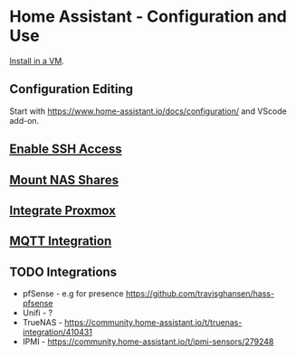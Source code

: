 # Home Assistant - Configuration and Use

[Install in a VM](/proxmox/guest-home-assistant.html).

## Configuration Editing

Start with https://www.home-assistant.io/docs/configuration/ and VScode add-on.

## [Enable SSH Access](ssh.html)

## [Mount NAS Shares](nas.html)

## [Integrate Proxmox](pve.html)

## [MQTT Integration](mqtt.html)

## TODO Integrations

* pfSense - e.g for presence https://github.com/travisghansen/hass-pfsense
* Unifi - ?
* TrueNAS - https://community.home-assistant.io/t/truenas-integration/410431
* IPMI - https://community.home-assistant.io/t/ipmi-sensors/279248
